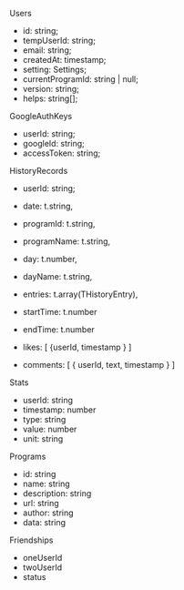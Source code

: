 Users

- id: string;
- tempUserId: string;
- email: string;
- createdAt: timestamp;
- setting: Settings;
- currentProgramId: string | null;
- version: string;
- helps: string[];

GoogleAuthKeys

- userId: string;
- googleId: string;
- accessToken: string;

HistoryRecords

- userId: string;
- date: t.string,
- programId: t.string,
- programName: t.string,
- day: t.number,
- dayName: t.string,
- entries: t.array(THistoryEntry),
- startTime: t.number
- endTime: t.number

- likes: [ {userId, timestamp } ]
- comments: [ {
  userId,
  text,
  timestamp
  } ]

Stats

- userId: string
- timestamp: number
- type: string
- value: number
- unit: string

Programs

- id: string
- name: string
- description: string
- url: string
- author: string
- data: string

Friendships

- oneUserId
- twoUserId
- status
